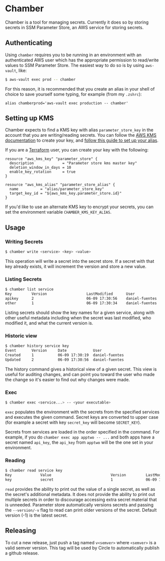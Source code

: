 # Chamber

Chamber is a tool for managing secrets.  Currently it does so by storing secrets in SSM Parameter Store, an AWS service for storing secrets.

## Authenticating

Using `chamber` requires you to be running in an environment with an authenticated AWS user which has the appropriate permission to read/write values to SSM Parameter Store.  The easiest way to do so is by using `aws-vault`, like:

```bash
$ aws-vault exec prod -- chamber
```

For this reason, it is recommended that you create an alias in your shell of choice to save yourself some typing, for example (from my `.zshrc`):

```
alias chamberprod='aws-vault exec production -- chamber'
```

## Setting up KMS

Chamber expects to find a KMS key with alias `parameter_store_key` in the account that you are writing/reading secrets.  You can follow the [AWS KMS documentation](http://docs.aws.amazon.com/kms/latest/developerguide/create-keys.html) to create your key, and [follow this guide to set up your alias](http://docs.aws.amazon.com/kms/latest/developerguide/programming-aliases.html).

If you are a [Terraform](https://www.terraform.io/) user, you can create your key with the following:

```HCL
resource "aws_kms_key" "parameter_store" {
  description             = "Parameter store kms master key"
  deletion_window_in_days = 10
  enable_key_rotation     = true
}

resource "aws_kms_alias" "parameter_store_alias" {
  name          = "alias/parameter_store_key"
  target_key_id = "${aws_kms_key.parameter_store.id}"
}
```

If you'd like to use an alternate KMS key to encrypt your secrets, you can set the environment variable `CHAMBER_KMS_KEY_ALIAS`.

## Usage

### Writing Secrets

```bash
$ chamber write <service> <key> <value>
```

This operation will write a secret into the secret store. If a secret with that key already exists, it will increment the version and store a new value.


### Listing Secrets

```bash
$ chamber list service
Key         Version                  LastModified      User
apikey      2                        06-09 17:30:56    daniel-fuentes
other       1                        06-09 17:30:34    daniel-fuentes
```

Listing secrets should show the key names for a given service, along with other useful metadata including when the secret was last modified, who modified it, and what the current version is.


### Historic view

```bash
$ chamber history service key
Event       Version     Date            User
Created     1           06-09 17:30:19  daniel-fuentes
Updated     2           06-09 17:30:56  daniel-fuentes
```
The history command gives a historical view of a given secret. This view is useful for auditing changes, and can point you toward the user who made the change so it's easier to find out why changes were made.

### Exec
```bash
$ chamber exec <service...> -- <your executable>
```

`exec` populates the environment with the secrets from the specified services and executes the given command.  Secret keys are converted to upper case (for example a secret with key `secret_key` will become `SECRET_KEY`).

Secrets from services are loaded in the order specified in the command.  For example, if you do `chamber exec app apptwo -- ...` and both apps have a secret named `api_key`, the `api_key` from `apptwo` will be the one set in your environment.

### Reading
```bash
$ chamber read service key
Key             Value                           Version         LastModified    User
key             secret                          1               06-09 17:30:56  daniel-fuentes
```

`read` provides the ability to print out the value of a single secret, as well as the secret's additional metadata. It does not provide the ability to print out multiple secrets in order to discourage accessing extra secret material that is unneeded. Parameter store automatically versions secrets and passing the `--version/-v` flag to read can print older versions of the secret. Default version (-1) is the latest secret.

## Releasing

To cut a new release, just push a tag named `v<semver>` where `<semver>` is a valid semver version.  This tag will be used by Circle to automatically publish a github release.
